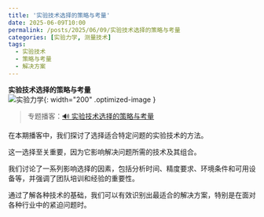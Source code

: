 ```yaml
---
title: '实验技术选择的策略与考量'
date: 2025-06-09T10:00
permalink: /posts/2025/06/09/实验技术选择的策略与考量
categories: [实验力学, 测量技术]
tags:
  - 实验技术
  - 策略与考量
  - 解决方案 
---
```


**实验技术选择的策略与考量**  
![实验力学](/images/posts/实验力学.PNG){: width="200" .optimized-image }


> 专题播客：[🔊 实验技术选择的策略与考量](https://monica.im/ai-podcast/share?id=4cf043a0-f64d-41bf-a748-1c038c22bc06)

在本期播客中，我们探讨了选择适合特定问题的实验技术的方法。

这一选择至关重要，因为它影响解决问题所需的技术及其组合。

我们讨论了一系列影响选择的因素，包括分析时间、精度要求、环境条件和可用设备等，并强调了团队培训和经验的重要性。

通过了解各种技术的基础，我们可以有效识别出最适合的解决方案，特别是在面对各种行业中的紧迫问题时。